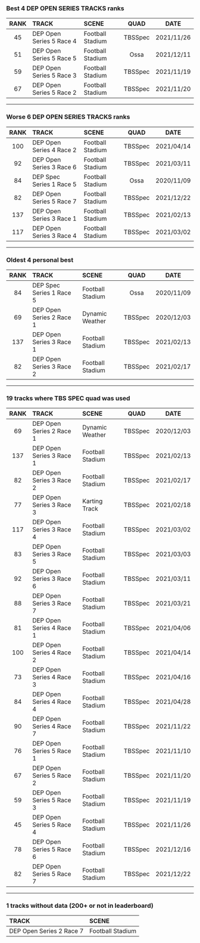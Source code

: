 ### Best 4 DEP OPEN SERIES TRACKS ranks
|RANK|TRACK|SCENE|QUAD|DATE|
|:---:|:---|:---|:---:|:---:|
|45|DEP Open Series 5 Race 4|Football Stadium|TBSSpec|2021/11/26|
|51|DEP Open Series 5 Race 5|Football Stadium|Ossa|2021/12/11|
|59|DEP Open Series 5 Race 3|Football Stadium|TBSSpec|2021/11/19|
|67|DEP Open Series 5 Race 2|Football Stadium|TBSSpec|2021/11/20|
---
### Worse 6 DEP OPEN SERIES TRACKS ranks
|RANK|TRACK|SCENE|QUAD|DATE|
|:---:|:---|:---|:---:|:---:|
|100|DEP Open Series 4 Race 2|Football Stadium|TBSSpec|2021/04/14|
|92|DEP Open Series 3 Race 6|Football Stadium|TBSSpec|2021/03/11|
|84|DEP Spec Series 1 Race 5|Football Stadium|Ossa|2020/11/09|
|82|DEP Open Series 5 Race 7|Football Stadium|TBSSpec|2021/12/22|
|137|DEP Open Series 3 Race 1|Football Stadium|TBSSpec|2021/02/13|
|117|DEP Open Series 3 Race 4|Football Stadium|TBSSpec|2021/03/02|
---
### Oldest 4 personal best
|RANK|TRACK|SCENE|QUAD|DATE|
|:---:|:---|:---|:---:|:---:|
|84|DEP Spec Series 1 Race 5|Football Stadium|Ossa|2020/11/09|
|69|DEP Open Series 2 Race 1|Dynamic Weather|TBSSpec|2020/12/03|
|137|DEP Open Series 3 Race 1|Football Stadium|TBSSpec|2021/02/13|
|82|DEP Open Series 3 Race 2|Football Stadium|TBSSpec|2021/02/17|
---
### 19 tracks where TBS SPEC quad was used
|RANK|TRACK|SCENE|QUAD|DATE|
|:---:|:---|:---|:---:|:---:|
|69|DEP Open Series 2 Race 1|Dynamic Weather|TBSSpec|2020/12/03|
|137|DEP Open Series 3 Race 1|Football Stadium|TBSSpec|2021/02/13|
|82|DEP Open Series 3 Race 2|Football Stadium|TBSSpec|2021/02/17|
|77|DEP Open Series 3 Race 3|Karting Track|TBSSpec|2021/02/18|
|117|DEP Open Series 3 Race 4|Football Stadium|TBSSpec|2021/03/02|
|83|DEP Open Series 3 Race 5|Football Stadium|TBSSpec|2021/03/03|
|92|DEP Open Series 3 Race 6|Football Stadium|TBSSpec|2021/03/11|
|88|DEP Open Series 3 Race 7|Football Stadium|TBSSpec|2021/03/21|
|81|DEP Open Series 4 Race 1|Football Stadium|TBSSpec|2021/04/06|
|100|DEP Open Series 4 Race 2|Football Stadium|TBSSpec|2021/04/14|
|73|DEP Open Series 4 Race 3|Football Stadium|TBSSpec|2021/04/16|
|84|DEP Open Series 4 Race 4|Football Stadium|TBSSpec|2021/04/28|
|90|DEP Open Series 4 Race 7|Football Stadium|TBSSpec|2021/11/22|
|76|DEP Open Series 5 Race 1|Football Stadium|TBSSpec|2021/11/10|
|67|DEP Open Series 5 Race 2|Football Stadium|TBSSpec|2021/11/20|
|59|DEP Open Series 5 Race 3|Football Stadium|TBSSpec|2021/11/19|
|45|DEP Open Series 5 Race 4|Football Stadium|TBSSpec|2021/11/26|
|78|DEP Open Series 5 Race 6|Football Stadium|TBSSpec|2021/12/16|
|82|DEP Open Series 5 Race 7|Football Stadium|TBSSpec|2021/12/22|
---
### 1 tracks without data (200+ or not in leaderboard)
|TRACK|SCENE|
|:---|:---|
|DEP Open Series 2 Race 7|Football Stadium|
